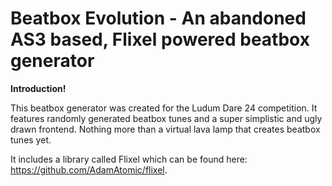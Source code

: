 # **Beatbox Evolution - An abandoned AS3 based, Flixel powered beatbox generator**

**Introduction!**

This beatbox generator was created for the Ludum Dare 24 competition. It features randomly generated beatbox tunes and a super simplistic and ugly drawn frontend. Nothing more than a virtual lava lamp that creates beatbox tunes yet.

It includes a library called Flixel which can be found here: https://github.com/AdamAtomic/flixel.